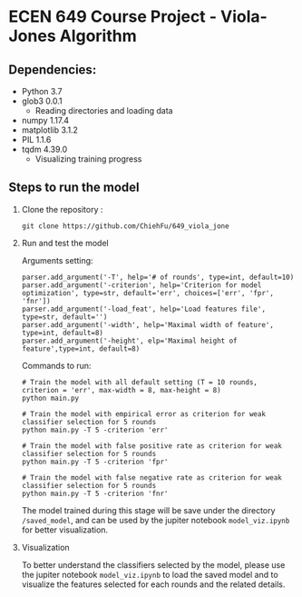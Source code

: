 # ECEN 649 Course Project - Viola-Jones Algorithm

## Dependencies:
- Python 3.7
- glob3 0.0.1
  - Reading directories and loading data
- numpy 1.17.4
- matplotlib 3.1.2
- PIL 1.1.6
- tqdm 4.39.0
  - Visualizing training progress

## Steps to run the model

1. Clone the repository :
    ```
    git clone https://github.com/ChiehFu/649_viola_jone
    ```
2. Run and test the model

    Arguments setting:
    ```
    parser.add_argument('-T', help='# of rounds', type=int, default=10)
    parser.add_argument('-criterion', help='Criterion for model optimization', type=str, default='err', choices=['err', 'fpr', 'fnr'])
    parser.add_argument('-load_feat', help='Load features file', type=str, default='')
    parser.add_argument('-width', help='Maximal width of feature', type=int, default=8)
    parser.add_argument('-height', elp='Maximal height of feature',type=int, default=8)
    ```
    Commands to run:
    ```
    # Train the model with all default setting (T = 10 rounds, criterion = 'err', max-width = 8, max-height = 8)
    python main.py 

    # Train the model with empirical error as criterion for weak classifier selection for 5 rounds
    python main.py -T 5 -criterion 'err'

    # Train the model with false positive rate as criterion for weak classifier selection for 5 rounds
    python main.py -T 5 -criterion 'fpr'

    # Train the model with false negative rate as criterion for weak classifier selection for 5 rounds
    python main.py -T 5 -criterion 'fnr'
    ```

    The model trained during this stage will be save under the directory `/saved_model`, and can be used by the jupiter notebook `model_viz.ipynb` for better visualization.
3. Visualization 
   
   To better understand the classifiers selected by the model, please use the jupiter notebook `model_viz.ipynb` to load the saved model and to visualize the features selected for each rounds and the related details.